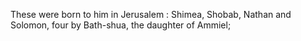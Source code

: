 These were born to him in Jerusalem : Shimea, Shobab, Nathan and Solomon, four by Bath-shua, the daughter of Ammiel;
